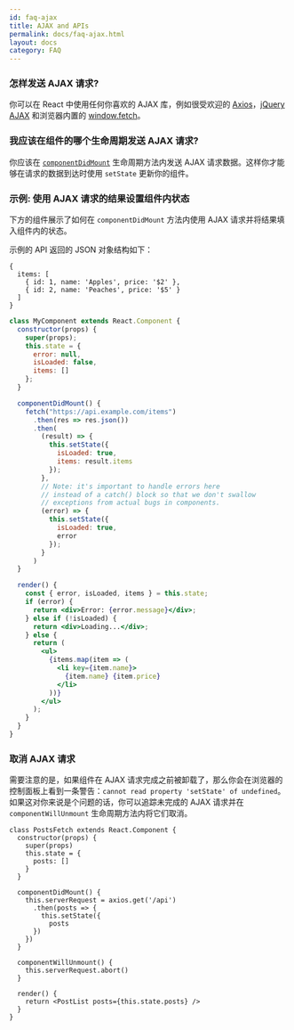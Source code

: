 ```yaml
---
id: faq-ajax
title: AJAX and APIs
permalink: docs/faq-ajax.html
layout: docs
category: FAQ
---
```


### 怎样发送 AJAX 请求?

你可以在 React 中使用任何你喜欢的 AJAX 库，例如很受欢迎的 [Axios](https://github.com/axios/axios)，[jQuery AJAX](https://api.jquery.com/jQuery.ajax/) 和浏览器内置的 [window.fetch](https://developer.mozilla.org/en-US/docs/Web/API/Fetch_API)。

### 我应该在组件的哪个生命周期发送 AJAX 请求?

你应该在 [`componentDidMount`](/docs/react-component.html#mounting) 生命周期方法内发送 AJAX 请求数据。这样你才能够在请求的数据到达时使用 `setState` 更新你的组件。

### 示例: 使用 AJAX 请求的结果设置组件内状态

下方的组件展示了如何在 `componentDidMount` 方法内使用 AJAX 请求并将结果填入组件内的状态。

示例的 API 返回的 JSON 对象结构如下：

```
{
  items: [
    { id: 1, name: 'Apples', price: '$2' },
    { id: 2, name: 'Peaches', price: '$5' }
  ]
}
```

```jsx
class MyComponent extends React.Component {
  constructor(props) {
    super(props);
    this.state = {
      error: null,
      isLoaded: false,
      items: []
    };
  }

  componentDidMount() {
    fetch("https://api.example.com/items")
      .then(res => res.json())
      .then(
        (result) => {
          this.setState({
            isLoaded: true,
            items: result.items
          });
        },
        // Note: it's important to handle errors here
        // instead of a catch() block so that we don't swallow
        // exceptions from actual bugs in components.
        (error) => {
          this.setState({
            isLoaded: true,
            error
          });
        }
      )
  }

  render() {
    const { error, isLoaded, items } = this.state;
    if (error) {
      return <div>Error: {error.message}</div>;
    } else if (!isLoaded) {
      return <div>Loading...</div>;
    } else {
      return (
        <ul>
          {items.map(item => (
            <li key={item.name}>
              {item.name} {item.price}
            </li>
          ))}
        </ul>
      );
    }
  }
}
```

### 取消 AJAX 请求

需要注意的是，如果组件在 AJAX 请求完成之前被卸载了，那么你会在浏览器的控制面板上看到一条警告：`cannot read property 'setState' of undefined`。如果这对你来说是个问题的话，你可以追踪未完成的 AJAX 请求并在 `componentWillUnmount` 生命周期方法内将它们取消。

```js{19}
class PostsFetch extends React.Component {
  constructor(props) {
    super(props)
    this.state = {
      posts: []
    }
  }
  
  componentDidMount() {
    this.serverRequest = axios.get('/api')
      .then(posts => {
        this.setState({
          posts
      })
    })
  }
  
  componentWillUnmount() {
    this.serverRequest.abort()
  }
  
  render() {
    return <PostList posts={this.state.posts} />
  }
}
```
